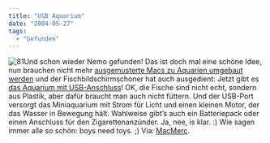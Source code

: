 ```yaml
---
title: "USB Aquarium"
date: "2004-05-27"
tags:
  - "Gefunden"
---
```


![81](/images/webpropaganda/81.jpg)Und schon wieder Nemo gefunden! Das ist doch mal eine schöne Idee, nun brauchen nicht mehr [ausgemusterte Macs zu Aquarien umgebaut werden](http://www.theapplecollection.com/Collection/MacAquarium/index.shtml) und der Fischbildschirmschoner hat auch ausgedient: Jetzt gibt es [das Aquarium mit USB-Anschluss](http://www.addlogix.com/usb/embed.asp?stuff=se_USBaqua_body.html)! OK, die Fische sind nicht echt, sondern aus Plastik, aber dafür braucht man auch nicht füttern. Und der USB-Port versorgt das Miniaquarium mit Strom für Licht und einen kleinen Motor, der das Wasser in Bewegung hält. Wahlweise gibt’s auch ein Batteriepack oder einen Anschluss für den Zigarettenanzünder. Ja, nee, is klar. :) Wie sagen immer alle so schön: boys need toys. ;) Via: [MacMerc](http://www.macmerc.com/news/archives/1404).
